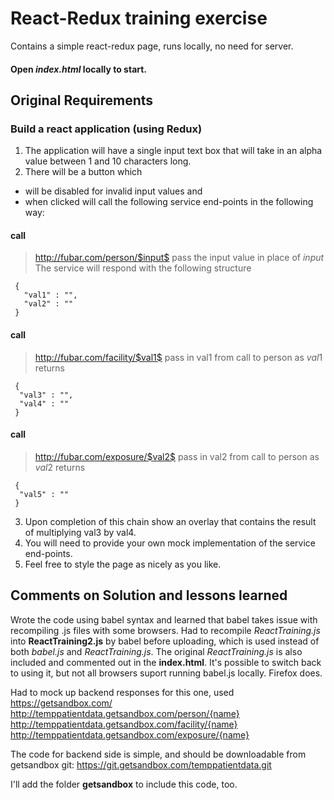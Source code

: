 # React-Redux training exercise
Contains a simple react-redux page, runs locally, no need for server.

####  Open *index.html* locally to start.

## Original Requirements

### Build a react application (using Redux)
1. The application will have a single input text box that will take in an alpha value between 1
and 10 characters long.
2. There will be a button which
+ will be disabled for invalid input values and
+ when clicked will call the following service end-points in the following way:
#### call 
> http://fubar.com/person/$input$
> pass the input value in place of $input$
> The service will respond with the following structure
```
 {
   "val1" : "",
   "val2" : ""
 }
```

#### call
> http://fubar.com/facility/$val1$
> pass in val1 from call to person as $val1$
> returns
```
 {
  "val3" : "",
  "val4" : ""
 }
```
#### call
>http://fubar.com/exposure/$val2$
>pass in val2 from call to person as $val2$
>returns
```
 {
  "val5" : ""
 }
```
3. Upon completion of this chain show an overlay that contains the result of multiplying val3 by val4.
4. You will need to provide your own mock implementation of the service end-points.
5. Feel free to style the page as nicely as you like.

## Comments on Solution and lessons learned
Wrote the code using babel syntax and learned that babel takes issue with recompiling .js files with some browsers. Had to recompile *ReactTraining.js* into **ReactTraining2.js** by babel before uploading, which is used instead of both *babel.js* and *ReactTraining.js*.
The original *ReactTraining.js* is also included and commented out in the **index.html**. It's possible to switch back to using it,
but not all browsers suport running babel.js locally. Firefox does.

Had to mock up backend responses for this one, used https://getsandbox.com/
http://temppatientdata.getsandbox.com/person/{name}
http://temppatientdata.getsandbox.com/facility/{name}
http://temppatientdata.getsandbox.com/exposure/{name}

The code for backend side is simple, and should be downloadable from getsandbox git:
https://git.getsandbox.com/temppatientdata.git

I'll add the folder **getsandbox** to include this code, too.


